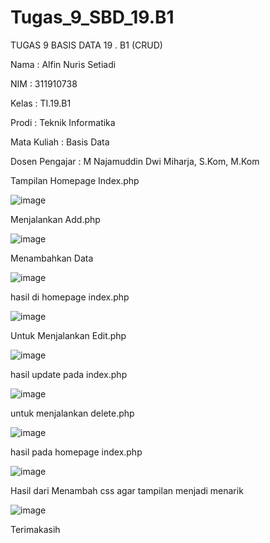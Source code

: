 # Tugas_9_SBD_19.B1
TUGAS 9 BASIS DATA 19 . B1 (CRUD)

Nama : Alfin Nuris Setiadi

NIM : 311910738

Kelas : TI.19.B1

Prodi : Teknik Informatika

Mata Kuliah : Basis Data

Dosen Pengajar : M Najamuddin Dwi Miharja, S.Kom, M.Kom

Tampilan Homepage Index.php

![image](https://user-images.githubusercontent.com/81596397/124477240-fbf36a80-ddcd-11eb-876a-54ec0929cc9a.png)

Menjalankan Add.php

![image](https://user-images.githubusercontent.com/81596397/124479244-45dd5000-ddd0-11eb-873b-64c26fd5f4f1.png)

Menambahkan Data

![image](https://user-images.githubusercontent.com/81596397/124479432-78874880-ddd0-11eb-8ece-d33d6c5f7205.png)

hasil di homepage index.php

![image](https://user-images.githubusercontent.com/81596397/124479580-9e145200-ddd0-11eb-8893-06ee17d88a14.png)

Untuk Menjalankan Edit.php

![image](https://user-images.githubusercontent.com/81596397/124480526-8ee1d400-ddd1-11eb-978c-b797ea793026.png)

hasil update pada index.php

![image](https://user-images.githubusercontent.com/81596397/124480785-d5373300-ddd1-11eb-8ba5-8e8b5663e7f5.png)

untuk menjalankan delete.php

![image](https://user-images.githubusercontent.com/81596397/124481077-1c252880-ddd2-11eb-8031-72644ca12778.png)

hasil pada homepage index.php

![image](https://user-images.githubusercontent.com/81596397/124481382-69a19580-ddd2-11eb-976b-f6e48fcf8bb2.png)

Hasil dari Menambah css agar tampilan menjadi menarik

![image](https://user-images.githubusercontent.com/81596397/124481703-c69d4b80-ddd2-11eb-8566-643b4283f000.png)

Terimakasih


